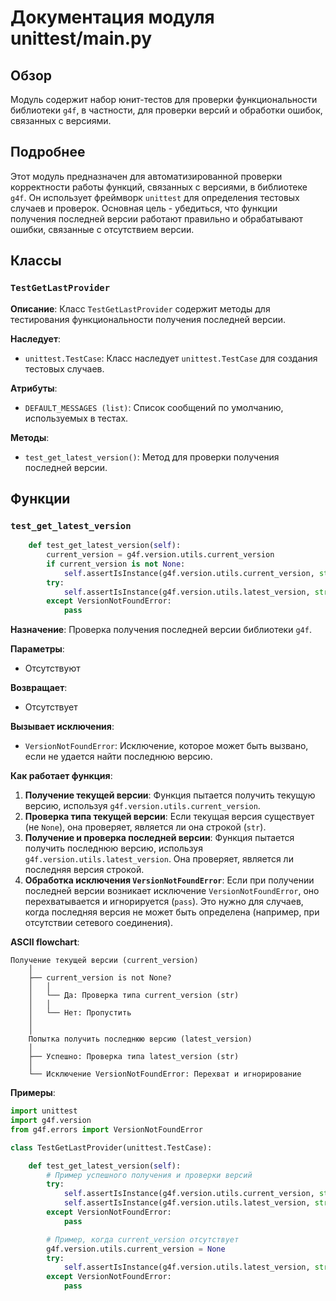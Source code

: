 # Документация модуля unittest/main.py

## Обзор

Модуль содержит набор юнит-тестов для проверки функциональности библиотеки `g4f`, в частности, для проверки версий и обработки ошибок, связанных с версиями.

## Подробнее

Этот модуль предназначен для автоматизированной проверки корректности работы функций, связанных с версиями, в библиотеке `g4f`. Он использует фреймворк `unittest` для определения тестовых случаев и проверок. Основная цель - убедиться, что функции получения последней версии работают правильно и обрабатывают ошибки, связанные с отсутствием версии.

## Классы

### `TestGetLastProvider`

**Описание**: Класс `TestGetLastProvider` содержит методы для тестирования функциональности получения последней версии.

**Наследует**:
- `unittest.TestCase`: Класс наследует `unittest.TestCase` для создания тестовых случаев.

**Атрибуты**:
- `DEFAULT_MESSAGES (list)`: Список сообщений по умолчанию, используемых в тестах.

**Методы**:
- `test_get_latest_version()`: Метод для проверки получения последней версии.

## Функции

### `test_get_latest_version`

```python
    def test_get_latest_version(self):
        current_version = g4f.version.utils.current_version
        if current_version is not None:
            self.assertIsInstance(g4f.version.utils.current_version, str)
        try:
            self.assertIsInstance(g4f.version.utils.latest_version, str)
        except VersionNotFoundError:
            pass
```

**Назначение**: Проверка получения последней версии библиотеки `g4f`.

**Параметры**:
- Отсутствуют

**Возвращает**:
- Отсутствует

**Вызывает исключения**:
- `VersionNotFoundError`: Исключение, которое может быть вызвано, если не удается найти последнюю версию.

**Как работает функция**:

1.  **Получение текущей версии**: Функция пытается получить текущую версию, используя `g4f.version.utils.current_version`.
2.  **Проверка типа текущей версии**: Если текущая версия существует (не `None`), она проверяет, является ли она строкой (`str`).
3.  **Получение и проверка последней версии**: Функция пытается получить последнюю версию, используя `g4f.version.utils.latest_version`. Она проверяет, является ли последняя версия строкой.
4.  **Обработка исключения `VersionNotFoundError`**: Если при получении последней версии возникает исключение `VersionNotFoundError`, оно перехватывается и игнорируется (`pass`). Это нужно для случаев, когда последняя версия не может быть определена (например, при отсутствии сетевого соединения).

**ASCII flowchart**:

```
Получение текущей версии (current_version)
    │
    ├── current_version is not None?
    │   │
    │   └── Да: Проверка типа current_version (str)
    │   │
    │   └── Нет: Пропустить
    │
    │
    Попытка получить последнюю версию (latest_version)
    │
    ├── Успешно: Проверка типа latest_version (str)
    │
    └── Исключение VersionNotFoundError: Перехват и игнорирование
```

**Примеры**:

```python
import unittest
import g4f.version
from g4f.errors import VersionNotFoundError

class TestGetLastProvider(unittest.TestCase):

    def test_get_latest_version(self):
        # Пример успешного получения и проверки версий
        try:
            self.assertIsInstance(g4f.version.utils.current_version, str)
            self.assertIsInstance(g4f.version.utils.latest_version, str)
        except VersionNotFoundError:
            pass

        # Пример, когда current_version отсутствует
        g4f.version.utils.current_version = None
        try:
            self.assertIsInstance(g4f.version.utils.latest_version, str)
        except VersionNotFoundError:
            pass